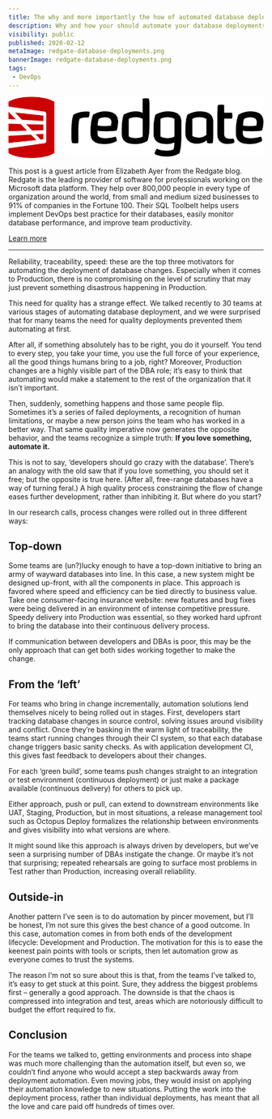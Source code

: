 ```yaml
---
title: The why and more importantly the how of automated database deployment
description: Why and how your should automate your database deployments
visibility: public
published: 2020-02-12
metaImage: redgate-database-deployments.png
bannerImage: redgate-database-deployments.png
tags:
 - DevOps
---
```


![Why and how your should automate your database deployments](redgate-logo.png)

This post is a guest article from Elizabeth Ayer from the Redgate blog. Redgate is the leading provider of software for professionals working on the Microsoft data platform. They help over 800,000 people in every type of organization around the world, from small and medium sized businesses to 91% of companies in the Fortune 100. Their SQL Toolbelt helps users implement DevOps best practice for their databases, easily monitor database performance, and improve team productivity.

[Learn more](https://www.red-gate.com)

---

Reliability, traceability, speed: these are the top three motivators for automating the deployment of database changes. Especially when it comes to Production, there is no compromising on the level of scrutiny that may just prevent something disastrous happening in Production.

This need for quality has a strange effect. We talked recently to 30 teams at various stages of automating database deployment, and we were surprised that for many teams the need for quality deployments prevented them automating at first.

After all, if something absolutely has to be right, you do it yourself. You tend to every step, you take your time, you use the full force of your experience, all the good things humans bring to a job, right? Moreover, Production changes are a highly visible part of the DBA role; it’s easy to think that automating would make a statement to the rest of the organization that it isn’t important.

Then, suddenly, something happens and those same people flip. Sometimes it’s a series of failed deployments, a recognition of human limitations, or maybe a new person joins the team who has worked in a better way. That same quality imperative now generates the opposite behavior, and the teams recognize a simple truth: **If you love something, automate it.**

This is not to say, ‘developers should go crazy with the database’. There’s an analogy with the old saw that if you love something, you should set it free; but the opposite is true here. (After all, free-range databases have a way of turning feral.) A high quality process constraining the flow of change eases further development, rather than inhibiting it. But where do you start?

In our research calls, process changes were rolled out in three different ways:

## Top-down

Some teams are (un?)lucky enough to have a top-down initiative to bring an army of wayward databases into line. In this case, a new system might be designed up-front, with all the components in place. This approach is favored where speed and efficiency can be tied directly to business value. Take one consumer-facing insurance website: new features and bug fixes were being delivered in an environment of intense competitive pressure. Speedy delivery into Production was essential, so they worked hard upfront to bring the database into their continuous delivery process.

If communication between developers and DBAs is poor, this may be the only approach that can get both sides working together to make the change.

## From the ‘left’

For teams who bring in change incrementally, automation solutions lend themselves nicely to being rolled out in stages. First, developers start tracking database changes in source control, solving issues around visibility and conflict. Once they’re basking in the warm light of traceability, the teams start running changes through their CI system, so that each database change triggers basic sanity checks. As with application development CI, this gives fast feedback to developers about their changes.

For each ‘green build’, some teams push changes straight to an integration or test environment (continuous deployment) or just make a package available (continuous delivery) for others to pick up.

Either approach, push or pull, can extend to downstream environments like UAT, Staging, Production, but in most situations, a release management tool such as Octopus Deploy formalizes the relationship between environments and gives visibility into what versions are where.

It might sound like this approach is always driven by developers, but we’ve seen a surprising number of DBAs instigate the change. Or maybe it’s not that surprising; repeated rehearsals are going to surface most problems in Test rather than Production, increasing overall reliability.

## Outside-in

Another pattern I’ve seen is to do automation by pincer movement, but I’ll be honest, I’m not sure this gives the best chance of a good outcome. In this case, automation comes in from both ends of the development lifecycle: Development and Production. The motivation for this is to ease the keenest pain points with tools or scripts, then let automation grow as everyone comes to trust the systems.

The reason I’m not so sure about this is that, from the teams I’ve talked to, it’s easy to get stuck at this point. Sure, they address the biggest problems first – generally a good approach. The downside is that the chaos is compressed into integration and test, areas which are notoriously difficult to budget the effort required to fix.

## Conclusion

For the teams we talked to, getting environments and process into shape was much more challenging than the automation itself, but even so, we couldn’t find anyone who would accept a step backwards away from deployment automation. Even moving jobs, they would insist on applying their automation knowledge to new situations. Putting the work into the deployment process, rather than individual deployments, has meant that all the love and care paid off hundreds of times over.
